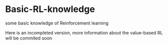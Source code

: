 # Basic-RL-knowledge
some basic knowledge of Reinforcement learning

Here is an incompleted version, more information about the value-based RL will be commited soon
